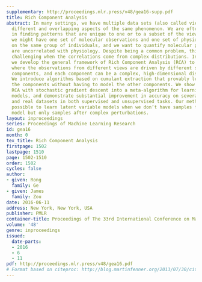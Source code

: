 ```yaml
---
supplementary: http://proceedings.mlr.press/v48/gea16-supp.pdf
title: Rich Component Analysis
abstract: In many settings, we have multiple data sets (also called views) that capture
  different and overlapping aspects of the same phenomenon. We are often interested
  in finding patterns that are unique to one or to a subset of the views. For example,
  we might have one set of molecular observations and one set of physiological observations
  on the same group of individuals, and we want to quantify molecular patterns that
  are uncorrelated with physiology. Despite being a common problem, this is highly
  challenging when the correlations come from complex distributions. In this paper,
  we develop the general framework of Rich Component Analysis (RCA) to model settings
  where the observations from different views are driven by different sets of latent
  components, and each component can be a complex, high-dimensional distribution.
  We introduce algorithms based on cumulant extraction that provably learn each of
  the components without having to model the other components. We show how to integrate
  RCA with stochastic gradient descent into a meta-algorithm for learning general
  models, and demonstrate substantial improvement in accuracy on several synthetic
  and real datasets in both supervised and unsupervised tasks. Our method makes it
  possible to learn latent variable models when we don’t have samples from the true
  model but only samples after complex perturbations.
layout: inproceedings
series: Proceedings of Machine Learning Research
id: gea16
month: 0
tex_title: Rich Component Analysis
firstpage: 1502
lastpage: 1510
page: 1502-1510
order: 1502
cycles: false
author:
- given: Rong
  family: Ge
- given: James
  family: Zou
date: 2016-06-11
address: New York, New York, USA
publisher: PMLR
container-title: Proceedings of The 33rd International Conference on Machine Learning
volume: '48'
genre: inproceedings
issued:
  date-parts:
  - 2016
  - 6
  - 11
pdf: http://proceedings.mlr.press/v48/gea16.pdf
# Format based on citeproc: http://blog.martinfenner.org/2013/07/30/citeproc-yaml-for-bibliographies/
---
```

